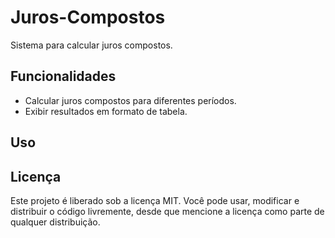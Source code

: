 # Juros-Compostos

Sistema para calcular juros compostos.
## Funcionalidades

* Calcular juros compostos para diferentes períodos.
* Exibir resultados em formato de tabela.

## Uso

## Licença
Este projeto é liberado sob a licença MIT. Você pode usar, modificar e distribuir o código livremente, desde que mencione a licença como parte de qualquer distribuição.
